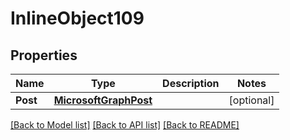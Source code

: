 # InlineObject109

## Properties

Name | Type | Description | Notes
------------ | ------------- | ------------- | -------------
**Post** | [**MicrosoftGraphPost**](microsoft.graph.post.md) |  | [optional] 

[[Back to Model list]](../README.md#documentation-for-models) [[Back to API list]](../README.md#documentation-for-api-endpoints) [[Back to README]](../README.md)


